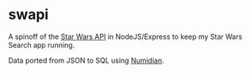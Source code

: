 # swapi
A spinoff of the [Star Wars API](https://github.com/phalt/swapi) in NodeJS/Express to keep my Star Wars Search app running.

Data ported from JSON to SQL using [Numidian](https://numidian.io/convert).
